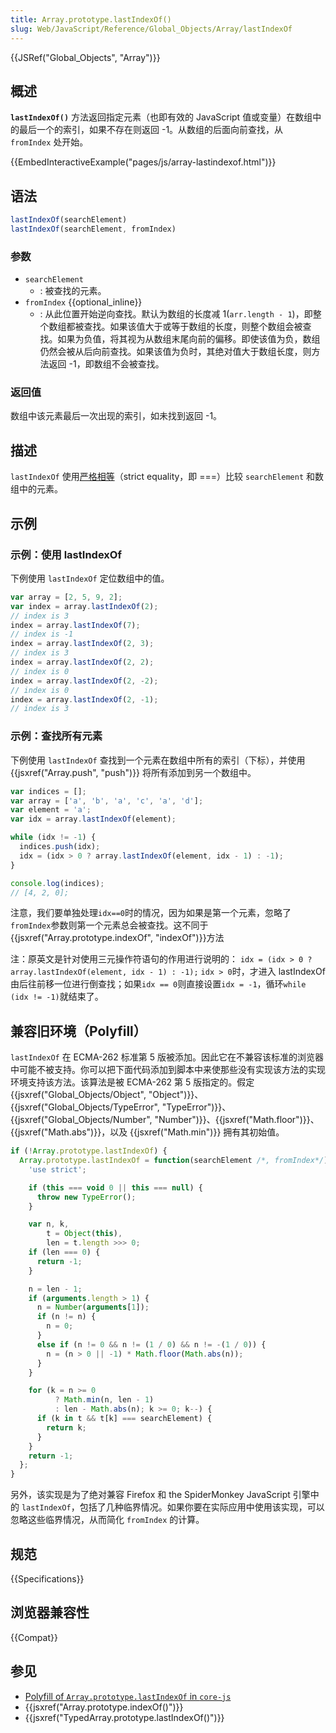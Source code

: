 ```yaml
---
title: Array.prototype.lastIndexOf()
slug: Web/JavaScript/Reference/Global_Objects/Array/lastIndexOf
---
```


{{JSRef("Global_Objects", "Array")}}

## 概述

**`lastIndexOf()`** 方法返回指定元素（也即有效的 JavaScript 值或变量）在数组中的最后一个的索引，如果不存在则返回 -1。从数组的后面向前查找，从 `fromIndex` 处开始。

{{EmbedInteractiveExample("pages/js/array-lastindexof.html")}}

## 语法

```js
lastIndexOf(searchElement)
lastIndexOf(searchElement, fromIndex)
```

### 参数

- `searchElement`
  - : 被查找的元素。
- `fromIndex` {{optional_inline}}
  - : 从此位置开始逆向查找。默认为数组的长度减 1(`arr.length - 1`)，即整个数组都被查找。如果该值大于或等于数组的长度，则整个数组会被查找。如果为负值，将其视为从数组末尾向前的偏移。即使该值为负，数组仍然会被从后向前查找。如果该值为负时，其绝对值大于数组长度，则方法返回 -1，即数组不会被查找。

### 返回值

数组中该元素最后一次出现的索引，如未找到返回 -1。

## 描述

`lastIndexOf` 使用[严格相等](/zh-CN/docs/Web/JavaScript/Reference/Operators/Comparison_Operators#Using_the_Equality_Operators)（strict equality，即 ===）比较 `searchElement` 和数组中的元素。

## 示例

### 示例：使用 lastIndexOf

下例使用 `lastIndexOf` 定位数组中的值。

```js
var array = [2, 5, 9, 2];
var index = array.lastIndexOf(2);
// index is 3
index = array.lastIndexOf(7);
// index is -1
index = array.lastIndexOf(2, 3);
// index is 3
index = array.lastIndexOf(2, 2);
// index is 0
index = array.lastIndexOf(2, -2);
// index is 0
index = array.lastIndexOf(2, -1);
// index is 3
```

### 示例：查找所有元素

下例使用 `lastIndexOf` 查找到一个元素在数组中所有的索引（下标），并使用 {{jsxref("Array.push", "push")}} 将所有添加到另一个数组中。

```js
var indices = [];
var array = ['a', 'b', 'a', 'c', 'a', 'd'];
var element = 'a';
var idx = array.lastIndexOf(element);

while (idx != -1) {
  indices.push(idx);
  idx = (idx > 0 ? array.lastIndexOf(element, idx - 1) : -1);
}

console.log(indices);
// [4, 2, 0];
```

注意，我们要单独处理`idx==0`时的情况，因为如果是第一个元素，忽略了`fromIndex`参数则第一个元素总会被查找。这不同于{{jsxref("Array.prototype.indexOf", "indexOf")}}方法

注：原英文是针对使用三元操作符语句的作用进行说明的：
`idx = (idx > 0 ? array.lastIndexOf(element, idx - 1) : -1);`
`idx > 0`时，才进入 lastIndexOf 由后往前移一位进行倒查找；如果`idx == 0`则直接设置`idx = -1`，循环`while (idx != -1)`就结束了。

## 兼容旧环境（Polyfill）

`lastIndexOf` 在 ECMA-262 标准第 5 版被添加。因此它在不兼容该标准的浏览器中可能不被支持。你可以把下面代码添加到脚本中来使那些没有实现该方法的实现环境支持该方法。该算法是被 ECMA-262 第 5 版指定的。假定 {{jsxref("Global_Objects/Object", "Object")}}、{{jsxref("Global_Objects/TypeError", "TypeError")}}、{{jsxref("Global_Objects/Number", "Number")}}、{{jsxref("Math.floor")}}、{{jsxref("Math.abs")}}，以及 {{jsxref("Math.min")}} 拥有其初始值。

```js
if (!Array.prototype.lastIndexOf) {
  Array.prototype.lastIndexOf = function(searchElement /*, fromIndex*/) {
    'use strict';

    if (this === void 0 || this === null) {
      throw new TypeError();
    }

    var n, k,
        t = Object(this),
        len = t.length >>> 0;
    if (len === 0) {
      return -1;
    }

    n = len - 1;
    if (arguments.length > 1) {
      n = Number(arguments[1]);
      if (n != n) {
        n = 0;
      }
      else if (n != 0 && n != (1 / 0) && n != -(1 / 0)) {
        n = (n > 0 || -1) * Math.floor(Math.abs(n));
      }
    }

    for (k = n >= 0
          ? Math.min(n, len - 1)
          : len - Math.abs(n); k >= 0; k--) {
      if (k in t && t[k] === searchElement) {
        return k;
      }
    }
    return -1;
  };
}
```

另外，该实现是为了绝对兼容 Firefox 和 the SpiderMonkey JavaScript 引擎中的 `lastIndexOf`，包括了几种临界情况。如果你要在实际应用中使用该实现，可以忽略这些临界情况，从而简化 `fromIndex` 的计算。

## 规范

{{Specifications}}

## 浏览器兼容性

{{Compat}}

## 参见

- [Polyfill of `Array.prototype.lastIndexOf` in `core-js`](https://github.com/zloirock/core-js#ecmascript-array)
- {{jsxref("Array.prototype.indexOf()")}}
- {{jsxref("TypedArray.prototype.lastIndexOf()")}}
